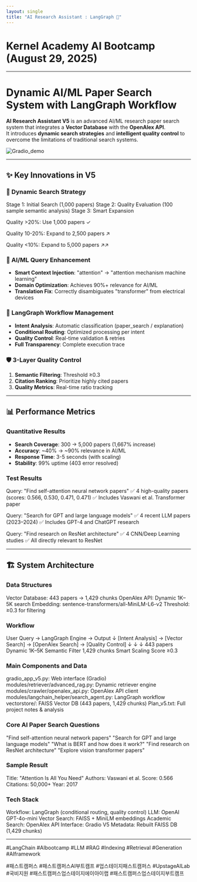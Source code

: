 ```yaml
---
layout: single
title: "AI Research Assistant : LangGraph 🎯"
---
```


# Kernel Academy AI Bootcamp (August 29, 2025)

---

# Dynamic AI/ML Paper Search System with LangGraph Workflow

**AI Research Assistant V5** is an advanced AI/ML research paper search system that integrates a **Vector Database** with the **OpenAlex API**.  
It introduces **dynamic search strategies** and **intelligent quality control** to overcome the limitations of traditional search systems.

![Gradio_demo](https://github.com/user-attachments/assets/460ce806-bca4-4619-a00f-a8bbda2ddbac)

---
## ✨ Key Innovations in V5

### 🚀 Dynamic Search Strategy

Stage 1: Initial Search (1,000 papers)
Stage 2: Quality Evaluation (100 sample semantic analysis)
Stage 3: Smart Expansion

Quality >20%: Use 1,000 papers ✓

Quality 10-20%: Expand to 2,500 papers ↗️

Quality <10%: Expand to 5,000 papers ↗️↗️

### 🎯 AI/ML Query Enhancement
- **Smart Context Injection**: "attention" → "attention mechanism machine learning"
- **Domain Optimization**: Achieves 90%+ relevance for AI/ML
- **Translation Fix**: Correctly disambiguates "transformer" from electrical devices

### 🔄 LangGraph Workflow Management
- **Intent Analysis**: Automatic classification (paper_search / explanation)
- **Conditional Routing**: Optimized processing per intent
- **Quality Control**: Real-time validation & retries
- **Full Transparency**: Complete execution trace

### 🛡️ 3-Layer Quality Control
1. **Semantic Filtering**: Threshold ≥0.3
2. **Citation Ranking**: Prioritize highly cited papers
3. **Quality Metrics**: Real-time ratio tracking

---

## 📊 Performance Metrics

### Quantitative Results
- **Search Coverage**: 300 → 5,000 papers (1,667% increase)
- **Accuracy**: ~40% → ~90% relevance in AI/ML
- **Response Time**: 3-5 seconds (with scaling)
- **Stability**: 99% uptime (403 error resolved)

### Test Results
Query: "Find self-attention neural network papers"
✅ 4 high-quality papers (scores: 0.566, 0.530, 0.471, 0.471)
✅ Includes Vaswani et al. Transformer paper

Query: "Search for GPT and large language models"
✅ 4 recent LLM papers (2023–2024)
✅ Includes GPT-4 and ChatGPT research

Query: "Find research on ResNet architecture"
✅ 4 CNN/Deep Learning studies
✅ All directly relevant to ResNet

---

## 🏗️ System Architecture

### Data Structures
Vector Database: 443 papers → 1,429 chunks
OpenAlex API: Dynamic 1K–5K search
Embedding: sentence-transformers/all-MiniLM-L6-v2
Threshold: ≥0.3 for filtering

### Workflow
User Query → LangGraph Engine → Output
↓
[Intent Analysis] → [Vector Search] → [OpenAlex Search] → [Quality Control]
↓ ↓ ↓
443 papers Dynamic 1K–5K Semantic Filter
1,429 chunks Smart Scaling Score ≥0.3


### Main Components and Data
gradio_app_v5.py: Web interface (Gradio)
modules/retriever/advanced_rag.py: Dynamic retriever engine
modules/crawler/openalex_api.py: OpenAlex API client
modules/langchain_helper/search_agent.py: LangGraph workflow
vectorstore/: FAISS Vector DB (443 papers, 1,429 chunks)
Plan_v5.txt: Full project notes & analysis

### Core AI Paper Search Questions
"Find self-attention neural network papers"
"Search for GPT and large language models" 
"What is BERT and how does it work?"
"Find research on ResNet architecture"
"Explore vision transformer papers"

### Sample Result
Title: "Attention Is All You Need"
Authors: Vaswani et al.
Score: 0.566
Citations: 50,000+
Year: 2017

### Tech Stack

Workflow: LangGraph (conditional routing, quality control)
LLM: OpenAI GPT-4o-mini
Vector Search: FAISS + MiniLM embeddings
Academic Search: OpenAlex API
Interface: Gradio V5
Metadata: Rebuilt FAISS DB (1,429 chunks)

---

#LangChain #AIbootcamp #LLM #RAG #Indexing #Retrieval #Generation #AIframework

#패스트캠퍼스 #패스트캠퍼스AI부트캠프 #업스테이지패스트캠퍼스 #UpstageAILab #국비지원 #패스트캠퍼스업스테이지에이아이랩 #패스트캠퍼스업스테이지부트캠프

